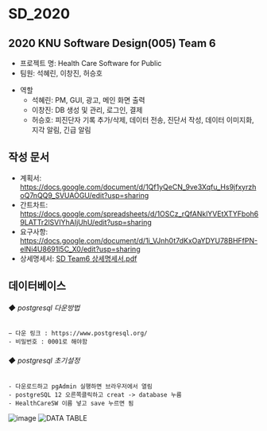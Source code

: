 # SD_2020
## 2020 KNU Software Design(005) Team 6

- 프로젝트 명: Health Care Software for Public
- 팀원: 석혜린, 이창진, 허승호
* 역할
  * 석혜린: PM, GUI, 광고, 메인 화면 출력
  * 이창진: DB 생성 및 관리, 로그인, 결제
  * 허승호: 피진단자 기록 추가/삭제, 데이터 전송, 진단서 작성, 데이터 이미지화, 지각 알림, 긴급 알림

## 작성 문서
- 계획서: https://docs.google.com/document/d/1Qf1yQeCN_9ve3Xqfu_Hs9jfxyrzhoQ7nQQ9_SVUAOGU/edit?usp=sharing
- 간트차트: https://docs.google.com/spreadsheets/d/1OSCz_rQfANklYVEtXTYFboh69LATTr2lSVIYhAIjUhU/edit?usp=sharing
- 요구사항: https://docs.google.com/document/d/1i_VJnh0t7dKxOaYDYU78BHFfPN-elNi4U8691l5C_X0/edit?usp=sharing
- 상세명세서: [SD Team6 상세명세서.pdf](https://github.com/Jotter-Vortex/STORE/files/5718906/SD.Team6.pdf)

## 데이터베이스

 ###### ◆ postgresql 다운방법
    − 다운 링크 : https://www.postgresql.org/
    - 비밀번호 : 0001로 해야함
    
 ###### ◆ postgresql 초기설정
    - 다운로드하고 pgAdmin 실행하면 브라우저에서 열림
    - postgreSQL 12 오른쪽클릭하고 creat -> database 누름
    - HealthCareSW 이름 넣고 save 누르면 됨

![image](https://user-images.githubusercontent.com/50590132/98459343-63283300-21dd-11eb-81e2-9061d96eada9.png)
![DATA TABLE](https://user-images.githubusercontent.com/50590132/100550610-84e97700-32be-11eb-91f6-c95e4bd481c1.png)

